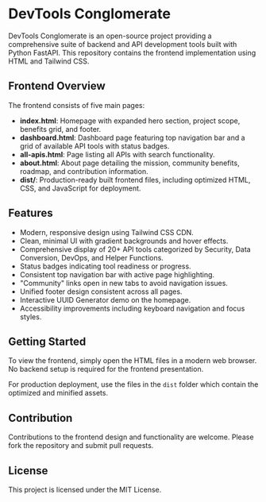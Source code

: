 # DevTools Conglomerate

DevTools Conglomerate is an open-source project providing a comprehensive suite of backend and API development tools built with Python FastAPI. This repository contains the frontend implementation using HTML and Tailwind CSS.

## Frontend Overview

The frontend consists of five main pages:

- **index.html**: Homepage with expanded hero section, project scope, benefits grid, and footer.
- **dashboard.html**: Dashboard page featuring top navigation bar and a grid of available API tools with status badges.
- **all-apis.html**: Page listing all APIs with search functionality.
- **about.html**: About page detailing the mission, community benefits, roadmap, and contribution information.
- **dist/**: Production-ready built frontend files, including optimized HTML, CSS, and JavaScript for deployment.

## Features

- Modern, responsive design using Tailwind CSS CDN.
- Clean, minimal UI with gradient backgrounds and hover effects.
- Comprehensive display of 20+ API tools categorized by Security, Data Conversion, DevOps, and Helper Functions.
- Status badges indicating tool readiness or progress.
- Consistent top navigation bar with active page highlighting.
- "Community" links open in new tabs to avoid navigation issues.
- Unified footer design consistent across all pages.
- Interactive UUID Generator demo on the homepage.
- Accessibility improvements including keyboard navigation and focus styles.

## Getting Started

To view the frontend, simply open the HTML files in a modern web browser. No backend setup is required for the frontend presentation.

For production deployment, use the files in the `dist` folder which contain the optimized and minified assets.

## Contribution

Contributions to the frontend design and functionality are welcome. Please fork the repository and submit pull requests.

## License

This project is licensed under the MIT License.
